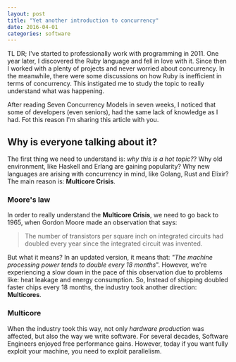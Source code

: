 ```yaml
---
layout: post
title: "Yet another introduction to concurrency"
date: 2016-04-01
categories: software
---
```


TL DR; I've started to professionally work with programming in 2011. One year later, I
discovered the Ruby language and fell in love with it. Since then I worked with
a plenty of projects and never worried about concurrency.  In the meanwhile,
there were some discussions on how Ruby is inefficient in terms of
concurrency. This instigated me to study the topic to really understand what
was happening.

After reading Seven Concurrency Models in seven weeks, I noticed that some of
developers (even seniors), had the same lack of knowledge as I had. Fot this
reason I'm sharing this article with you.

## Why is everyone talking about it?

The first thing we need to understand is: _why this is a hot topic?_? Why old
environment, like Haskell and Erlang are gaining popularity? Why new languages
are arising with concurrency in mind, like Golang, Rust and
Elixir? The main reason is: __Multicore Crisis__.

### Moore's law

In order to really understand the __Multicore Crisis__, we need to go back to
1965, when Gordon Moore made an observation that says:

>  The number of transistors per square inch on integrated circuits had doubled
>  every year since the integrated circuit was invented.

But what it means? In an updated version, it means that:
_"The machine processing power tends to double every 18 months_". However,
we're experiencing a slow down in the pace of this observation due to problems
like: heat leakage and energy consumption. So, Instead of shipping doubled faster chips
every 18 months, the industry took another direction: __Multicores__.

### Multicore

When the industry took this way, not only _hardware production_ was affected, but
also the way we write software. For several decades, Software Engineers enjoyed
free performance gains. However, today if you want fully exploit your machine,
you need to exploit parallelism.
